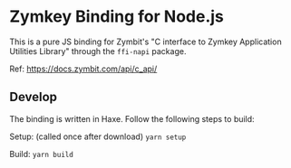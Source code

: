 # Zymkey Binding for Node.js

This is a pure JS binding for Zymbit's "C interface to Zymkey Application Utilities Library" through the `ffi-napi` package.

Ref: https://docs.zymbit.com/api/c_api/

## Develop

The binding is written in Haxe. Follow the following steps to build:

Setup: (called once after download)
`yarn setup`

Build:
`yarn build`
